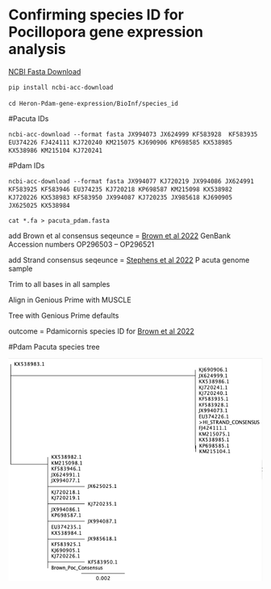 # Confirming species ID for Pocillopora gene expression analysis
[NCBI Fasta Download](https://github.com/kblin/ncbi-acc-download)

```
pip install ncbi-acc-download

cd Heron-Pdam-gene-expression/BioInf/species_id
```

#Pacuta IDs
```
ncbi-acc-download --format fasta JX994073 JX624999 KF583928  KF583935 EU374226 FJ424111 KJ720240 KM215075 KJ690906 KP698585 KX538985 KX538986 KM215104 KJ720241
```


#Pdam IDs 
```
ncbi-acc-download --format fasta JX994077 KJ720219 JX994086 JX624991 KF583925 KF583946 EU374235 KJ720218 KP698587 KM215098 KX538982 KJ720226 KX538983 KF583950 JX994087 KJ720235 JX985618 KJ690905 JX625025 KX538984
```
```
cat *.fa > pacuta_pdam.fasta
```
add Brown et al consensus seqeunce = [Brown et al 2022](https://doi.org/10.1098/rspb.2022.0941)
GenBank Accession numbers OP296503 – OP296521

add Strand consensus seqeunce = [Stephens et al 2022](10.1093/gigascience/giac098) P acuta genome sample 

Trim to all bases in all samples

Align in Genious Prime with MUSCLE

Tree with Genious Prime defaults

outcome = Pdamicornis species ID for [Brown et al 2022](https://doi.org/10.1098/rspb.2022.0941)

#Pdam Pacuta species tree

![Tree](https://github.com/imkristenbrown/Heron-Pdam-gene-expression/blob/master/BioInf/species_id/pocillopora_pdam_pacuta_tree.png?raw=true)